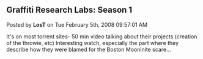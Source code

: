 ## Graffiti Research Labs: Season 1
Posted by **LosT** on Tue February 5th, 2008 09:57:01 AM

It's on most torrent sites-  50 min video talking about their projects (creation
of the throwie, etc) Interesting watch, especially the part where they describe
how they were blamed for the Boston Mooninite scare...
